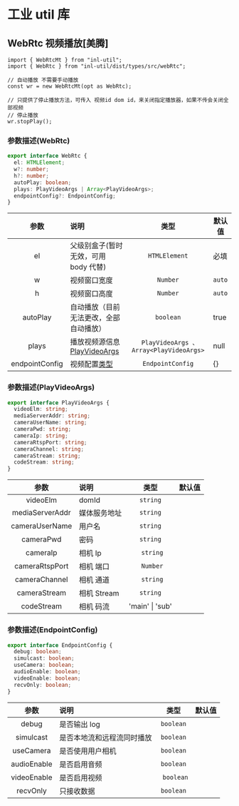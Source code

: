# 工业 util 库

## WebRtc 视频播放[美腾]

```tsx
import { WebRtcMt } from "inl-util";
import { WebRtc } from "inl-util/dist/types/src/webRtc";

// 自动播放 不需要手动播放
const wr = new WebRtcMt(opt as WebRtc);

// 只提供了停止播放方法，可传入 视频id dom id，来关闭指定播放器，如果不传会关闭全部视频
// 停止播放
wr.stopPlay();
```

### 参数描述(WebRtc)

```ts
export interface WebRtc {
  el: HTMLElement;
  w?: number;
  h?: number;
  autoPlay: boolean;
  plays: PlayVideoArgs | Array<PlayVideoArgs>;
  endpointConfig?: EndpointConfig;
}
```

|      参数      | 说明                                                   |                   类型                   | 默认值 |
| :------------: | :----------------------------------------------------- | :--------------------------------------: | ------ |
|       el       | 父级别盒子(暂时无效，可用 body 代替)                   |              `HTMLElement`               | 必填   |
|       w        | 视频窗口宽度                                           |                 `Number`                 | `auto` |
|       h        | 视频窗口高度                                           |                 `Number`                 | `auto` |
|    autoPlay    | 自动播放（目前无法更改，全部自动播放）                 |                `boolean`                 | true   |
|     plays      | 播放视频源信息 [PlayVideoArgs](#参数描述playvideoargs) | ` PlayVideoArgs 、 Array<PlayVideoArgs>` | null   |
| endpointConfig | 视频配置[类型](#参数描述endpointconfig)                |             `EndpointConfig`             | {}     |

### 参数描述(PlayVideoArgs)

```ts
export interface PlayVideoArgs {
  videoElm: string;
  mediaServerAddr: string;
  cameraUserName: string;
  cameraPwd: string;
  cameraIp: string;
  cameraRtspPort: string;
  cameraChannel: string;
  cameraStream: string;
  codeStream: string;
}
```

|      参数       | 说明         |      类型       | 默认值 |
| :-------------: | :----------- | :-------------: | ------ |
|    videoElm     | domId        |    `string`     |        |
| mediaServerAddr | 媒体服务地址 |    `string`     |        |
| cameraUserName  | 用户名       |    `string`     |        |
|    cameraPwd    | 密码         |    `string`     |        |
|    cameraIp     | 相机 Ip      |    ` string`    |        |
| cameraRtspPort  | 相机 端口    |    ` Number`    |        |
|  cameraChannel  | 相机 通道    |    ` string`    |        |
|  cameraStream   | 相机 Stream  |    `string`     |        |
|   codeStream    | 相机 码流    | 'main' \| 'sub' |        |

### 参数描述(EndpointConfig)

```ts
export interface EndpointConfig {
  debug: boolean;
  simulcast: boolean;
  useCamera: boolean;
  audioEnable: boolean;
  videoEnable: boolean;
  recvOnly: boolean;
}
```

|    参数     | 说明                       |    类型    | 默认值 |
| :---------: | :------------------------- | :--------: | ------ |
|    debug    | 是否输出 log               | `boolean`  |        |
|  simulcast  | 是否本地流和远程流同时播放 | `boolean`  |        |
|  useCamera  | 是否使用用户相机           | `boolean`  |        |
| audioEnable | 是否启用音频               | `boolean`  |        |
| videoEnable | 是否启用视频               | ` boolean` |        |
|  recvOnly   | 只接收数据                 | `boolean`  |        |

